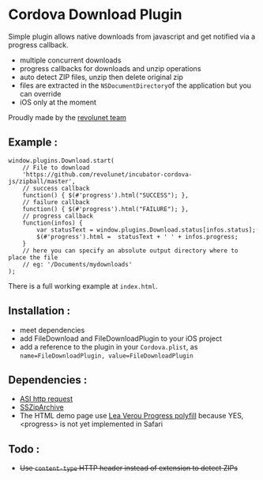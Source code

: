 Cordova Download Plugin
====

Simple plugin allows native downloads from javascript and get notified via a progress callback.


 - multiple concurrent downloads
 - progress callbacks for downloads and unzip operations
 - auto detect ZIP files, unzip then delete original zip
 - files are extracted in the `NSDocumentDirectory`of the application but you can override
 - iOS only at the moment
 
Proudly made by the [revolunet team][2]


Example :
--

    window.plugins.Download.start(
        // File to download
        'https://github.com/revolunet/incubator-cordova-js/zipball/master', 
        // success callback
        function() { $(#'progress').html("SUCCESS"); },
        // failure callback
        function() { $(#'progress').html("FAILURE"); },
        // progress callback
        function(infos) { 
            var statusText = window.plugins.Download.status[infos.status];
            $(#'progress').html =  statusText + ' ' + infos.progress;
        }
        // here you can specify an absolute output directory where to place the file
        // eg: '/Documents/mydownloads'
    );

There is a full working example at `index.html`.

Installation :
--

 - meet dependencies
 - add FileDownload and FileDownloadPlugin to your iOS project
 - add a reference to the plugin in your `Cordova.plist`, as `name=FileDownloadPlugin, value=FileDownloadPlugin`


Dependencies :
--

 - [ASI http request][0]
 - [SSZipArchive][1]
 - The HTML demo page use [Lea Verou Progress polyfill][3] because YES, &lt;progress&gt; is not yet implemented in Safari


Todo :
--

 - ~~Use `content-type` HTTP header instead of extension to detect ZIPs~~

 [0]: https://github.com/pokeb/asi-http-request/tree
 [1]: https://github.com/samsoffes/ssziparchive
 [2]: http://revolunet.com
 [3]: http://lea.verou.me/polyfills/progress/